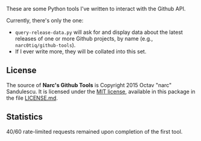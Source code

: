 These are some Python tools I've written to interact with the Github API.

Currently, there's only the one:
* `query-release-data.py` will ask for and display data about the latest releases of one or more Github projects, by name (e.g., `narc0tiq/github-tools`).
* If I ever write more, they will be collated into this set.


## License ##

The source of **Narc's Github Tools** is Copyright 2015 Octav "narc" Sandulescu. It
is licensed under the [MIT license][mit], available in this package in the file
[LICENSE.md](LICENSE.md).

[mit]: http://opensource.org/licenses/mit-license.html


## Statistics ##

40/60 rate-limited requests remained upon completion of the first tool.
